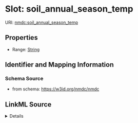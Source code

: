 # Slot: soil_annual_season_temp

URI: [nmdc:soil_annual_season_temp](https://w3id.org/nmdc/soil_annual_season_temp)



<!-- no inheritance hierarchy -->







## Properties

* Range: [String](String.md)





## Identifier and Mapping Information







### Schema Source


* from schema: https://w3id.org/nmdc/nmdc




## LinkML Source

<details>
```yaml
name: soil_annual_season_temp
from_schema: https://w3id.org/nmdc/nmdc
rank: 1000
alias: soil_annual_season_temp
range: string

```
</details>